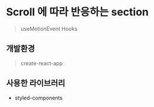 # Scroll 에 따라 반응하는 section
> useMotionEvent Hooks

## 개발환경
> create-react-app

## 사용한 라이브러리
* styled-components